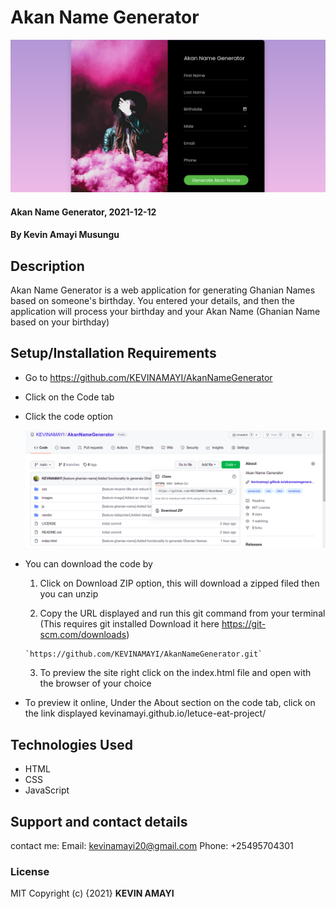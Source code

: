 # Akan Name Generator

![Alt text](images/akanmainpage.png?raw=true "Optional Title")


#### Akan Name Generator, 2021-12-12
#### By **Kevin Amayi Musungu**
## Description
Akan Name Generator is a web application for generating Ghanian Names based on someone's birthday. You entered your details, and then the application will process your birthday and your Akan Name (Ghanian Name based on your birthday) 

## Setup/Installation Requirements
* Go to https://github.com/KEVINAMAYI/AkanNameGenerator
* Click on the Code tab 
* Click the code option

  ![Alt text](images/akangen.png?raw=true "Optional Title")

* You can download the code by 
    1. Click on Download ZIP option, this will download a zipped filed then you can unzip

    2. Copy the URL displayed and run this git command from your terminal (This requires git installed Download it here https://git-scm.com/downloads)
      
      `https://github.com/KEVINAMAYI/AkanNameGenerator.git`
    3. To preview the site right click on the index.html file and open with the browser of your choice


* To preview it online, Under the About section on the code tab, click on the link displayed  kevinamayi.github.io/letuce-eat-project/ 

## Technologies Used

* HTML 
* CSS
* JavaScript

## Support and contact details
contact me:
Email: kevinamayi20@gmail.com
Phone: +25495704301
### License
MIT
Copyright (c) {2021} **KEVIN AMAYI**